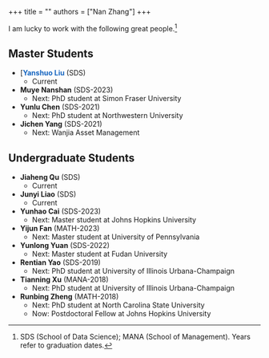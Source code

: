 +++
title = ""
authors = ["Nan Zhang"]
+++

I am lucky to work with the following great people.[^1]

## Master Students 

- [<span style="color:#1565c0">**Yanshuo Liu**</span> (SDS) 
    - Current
- **Muye Nanshan** (SDS-2023) 
    - Next: PhD student at Simon Fraser University
- **Yunlu Chen** (SDS-2021) 
    - Next: PhD student at Northwestern University
- **Jichen Yang** (SDS-2021) 
    - Next: Wanjia Asset Management

## Undergraduate Students

- **Jiaheng Qu** (SDS) 
    - Current
- **Junyi Liao** (SDS) 
    - Current
- **Yunhao Cai** (SDS-2023) 
    - Next: Master student at Johns Hopkins University
- **Yijun Fan** (MATH-2023) 
    - Next: Master student at University of Pennsylvania
- **Yunlong Yuan** (SDS-2022) 
    - Next: Master student at Fudan University
- **Rentian Yao** (SDS-2019) 
    - Next: PhD student at University of Illinois Urbana-Champaign
- **Tianning Xu** (MANA-2018) 
    - Next: PhD student at University of Illinois Urbana-Champaign
- **Runbing Zheng** (MATH-2018) 
    - Next: PhD student at North Carolina State University
    - Now: Postdoctoral Fellow at Johns Hopkins University


[^1]: SDS (School of Data Science); MANA (School of Management). Years refer to graduation dates.
